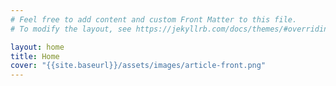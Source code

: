```yaml
---
# Feel free to add content and custom Front Matter to this file.
# To modify the layout, see https://jekyllrb.com/docs/themes/#overriding-theme-defaults

layout: home
title: Home
cover: "{{site.baseurl}}/assets/images/article-front.png"
---
```

